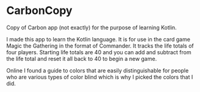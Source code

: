 # CarbonCopy
Copy of Carbon app (not exactly) for the purpose of learning Kotlin.

I made this app to learn the Kotlin language. It is for use in the card game Magic the Gathering
in the format of Commander. It tracks the life totals of four players.
Starting life totals are 40 and you can add and subtract from the life total and reset it all back
to 40 to begin a new game.

Online I found a guide to colors that are easily distinguishable for people who are various types
of color blind which is why I picked the colors that I did.

